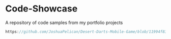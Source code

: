 # Code-Showcase
A repository of code samples from my portfolio projects

```C#
https://github.com/JoshuaPelican/Desert-Darts-Mobile-Game/blob/11994f8302e2c441cf862c7e98a8389d833db9be/Assets/Scripts/GameManager.cs#L144-L158
```
